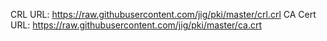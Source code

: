 CRL URL: https://raw.githubusercontent.com/jig/pki/master/crl.crl
CA Cert URL: https://raw.githubusercontent.com/jig/pki/master/ca.crt